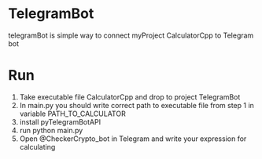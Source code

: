 # TelegramBot
telegramBot is simple way to connect myProject CalculatorCpp to Telegram bot

# Run
1) Take executable file CalculatorCpp and drop to project TelegramBot
2) In main.py you should write correct path to executable file from step 1 in variable PATH_TO_CALCULATOR
3) install pyTelegramBotAPI
4) run python main.py
5) Open @CheckerCrypto_bot in Telegram and write your expression for calculating
